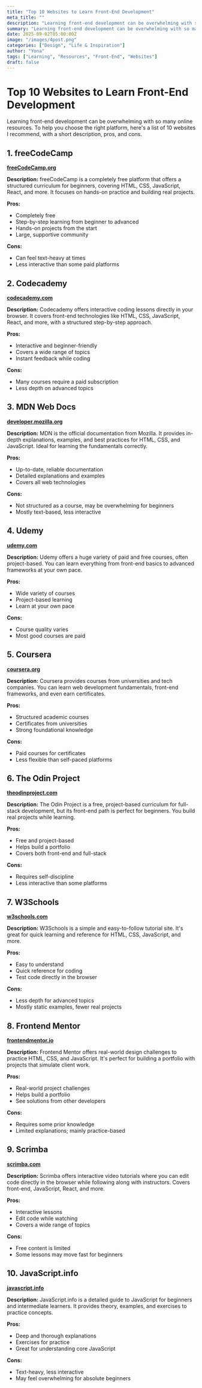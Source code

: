 ```yaml
---
title: "Top 10 Websites to Learn Front-End Development"
meta_title: ""
description: "Learning front-end development can be overwhelming with so many online resources. To help you choose the right platform, here's a list of 10 websites I recommend."
summary: "Learning front-end development can be overwhelming with so many online resources. To help you choose the right platform, here's a list of 10 websites I recommend, with a short description, pros, and cons."
date: 2025-09-02T05:00:00Z
image: "/images/4post.png"
categories: ["Design", "Life & Inspiration"]
author: "Yona"
tags: ["Learning", "Resources", "Front-End", "Websites"]
draft: false
---
```


# Top 10 Websites to Learn Front-End Development

Learning front-end development can be overwhelming with so many online resources. To help you choose the right platform, here's a list of 10 websites I recommend, with a short description, pros, and cons.

## 1. freeCodeCamp

**[freeCodeCamp.org](https://freecodecamp.org)**

**Description:** freeCodeCamp is a completely free platform that offers a structured curriculum for beginners, covering HTML, CSS, JavaScript, React, and more. It focuses on hands-on practice and building real projects.

**Pros:**
- Completely free
- Step-by-step learning from beginner to advanced
- Hands-on projects from the start
- Large, supportive community

**Cons:**
- Can feel text-heavy at times
- Less interactive than some paid platforms

## 2. Codecademy

**[codecademy.com](https://codecademy.com)**

**Description:** Codecademy offers interactive coding lessons directly in your browser. It covers front-end technologies like HTML, CSS, JavaScript, React, and more, with a structured step-by-step approach.

**Pros:**
- Interactive and beginner-friendly
- Covers a wide range of topics
- Instant feedback while coding

**Cons:**
- Many courses require a paid subscription
- Less depth on advanced topics

## 3. MDN Web Docs

**[developer.mozilla.org](https://developer.mozilla.org)**

**Description:** MDN is the official documentation from Mozilla. It provides in-depth explanations, examples, and best practices for HTML, CSS, and JavaScript. Ideal for learning the fundamentals correctly.

**Pros:**
- Up-to-date, reliable documentation
- Detailed explanations and examples
- Covers all web technologies

**Cons:**
- Not structured as a course, may be overwhelming for beginners
- Mostly text-based, less interactive

## 4. Udemy

**[udemy.com](https://udemy.com)**

**Description:** Udemy offers a huge variety of paid and free courses, often project-based. You can learn everything from front-end basics to advanced frameworks at your own pace.

**Pros:**
- Wide variety of courses
- Project-based learning
- Learn at your own pace

**Cons:**
- Course quality varies
- Most good courses are paid

## 5. Coursera

**[coursera.org](https://coursera.org)**

**Description:** Coursera provides courses from universities and tech companies. You can learn web development fundamentals, front-end frameworks, and even earn certificates.

**Pros:**
- Structured academic courses
- Certificates from universities
- Strong foundational knowledge

**Cons:**
- Paid courses for certificates
- Less flexible than self-paced platforms

## 6. The Odin Project

**[theodinproject.com](https://theodinproject.com)**

**Description:** The Odin Project is a free, project-based curriculum for full-stack development, but its front-end path is perfect for beginners. You build real projects while learning.

**Pros:**
- Free and project-based
- Helps build a portfolio
- Covers both front-end and full-stack

**Cons:**
- Requires self-discipline
- Less interactive than some platforms

## 7. W3Schools

**[w3schools.com](https://w3schools.com)**

**Description:** W3Schools is a simple and easy-to-follow tutorial site. It's great for quick learning and reference for HTML, CSS, JavaScript, and more.

**Pros:**
- Easy to understand
- Quick reference for coding
- Test code directly in the browser

**Cons:**
- Less depth for advanced topics
- Mostly static examples, fewer real projects

## 8. Frontend Mentor

**[frontendmentor.io](https://frontendmentor.io)**

**Description:** Frontend Mentor offers real-world design challenges to practice HTML, CSS, and JavaScript. It's perfect for building a portfolio with projects that simulate client work.

**Pros:**
- Real-world project challenges
- Helps build a portfolio
- See solutions from other developers

**Cons:**
- Requires some prior knowledge
- Limited explanations; mainly practice-based

## 9. Scrimba

**[scrimba.com](https://scrimba.com)**

**Description:** Scrimba offers interactive video tutorials where you can edit code directly in the browser while following along with instructors. Covers front-end, JavaScript, React, and more.

**Pros:**
- Interactive lessons
- Edit code while watching
- Covers a wide range of topics

**Cons:**
- Free content is limited
- Some lessons may move fast for beginners

## 10. JavaScript.info

**[javascript.info](https://javascript.info)**

**Description:** JavaScript.info is a detailed guide to JavaScript for beginners and intermediate learners. It provides theory, examples, and exercises to practice concepts.

**Pros:**
- Deep and thorough explanations
- Exercises for practice
- Great for understanding core JavaScript

**Cons:**
- Text-heavy, less interactive
- May feel overwhelming for absolute beginners